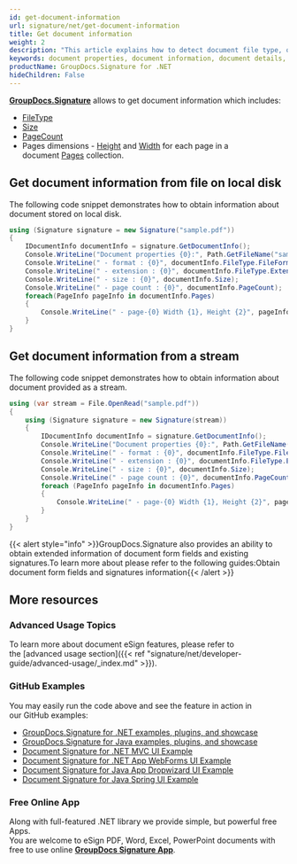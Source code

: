 ```yaml
---
id: get-document-information
url: signature/net/get-document-information
title: Get document information
weight: 2
description: "This article explains how to detect document file type, obtain document details,  retrieve list of existing form fields and added signatures, calculate pages count when processing document file with GroupDocs.Signature."
keywords: document properties, document information, document details, get document information
productName: GroupDocs.Signature for .NET
hideChildren: False
---
```

[**GroupDocs.Signature**](https://products.groupdocs.com/signature/net) allows to get document information which includes:

*   [FileType](https://apireference.groupdocs.com/net/signature/groupdocs.signature.domain/documentinfo/properties/filetype)
*   [Size](https://apireference.groupdocs.com/net/signature/groupdocs.signature.domain/documentinfo/properties/size)
*   [PageCount](https://apireference.groupdocs.com/net/signature/groupdocs.signature.domain/documentinfo/properties/pagecount)
*   Pages dimensions - [Height](https://apireference.groupdocs.com/net/signature/groupdocs.signature.domain/pageinfo/properties/height) and [Width](https://apireference.groupdocs.com/net/signature/groupdocs.signature.domain/pageinfo/properties/width) for each page in a document [Pages](https://apireference.groupdocs.com/net/signature/groupdocs.signature.domain/idocumentinfo/properties/pages) collection.

## Get document information from file on local disk

The following code snippet demonstrates how to obtain information about document stored on local disk.

```csharp
using (Signature signature = new Signature("sample.pdf"))
{
    IDocumentInfo documentInfo = signature.GetDocumentInfo();
    Console.WriteLine("Document properties {0}:", Path.GetFileName("sample.pdf"));
    Console.WriteLine(" - format : {0}", documentInfo.FileType.FileFormat);
    Console.WriteLine(" - extension : {0}", documentInfo.FileType.Extension);
    Console.WriteLine(" - size : {0}", documentInfo.Size);
    Console.WriteLine(" - page count : {0}", documentInfo.PageCount);
    foreach(PageInfo pageInfo in documentInfo.Pages)
    {
        Console.WriteLine(" - page-{0} Width {1}, Height {2}", pageInfo.PageNumber, pageInfo.Width, pageInfo.Height);
    }
}
```

## Get document information from a stream

The following code snippet demonstrates how to obtain information about document provided as a stream. 

```csharp
using (var stream = File.OpenRead("sample.pdf"))
{
    using (Signature signature = new Signature(stream))
    {
        IDocumentInfo documentInfo = signature.GetDocumentInfo();
        Console.WriteLine("Document properties {0}:", Path.GetFileName(filePath));
        Console.WriteLine(" - format : {0}", documentInfo.FileType.FileFormat);
        Console.WriteLine(" - extension : {0}", documentInfo.FileType.Extension);
        Console.WriteLine(" - size : {0}", documentInfo.Size);
        Console.WriteLine(" - page count : {0}", documentInfo.PageCount);
        foreach (PageInfo pageInfo in documentInfo.Pages)
        {
            Console.WriteLine(" - page-{0} Width {1}, Height {2}", pageInfo.PageNumber, pageInfo.Width, pageInfo.Height);
        }
    }
}
```

{{< alert style="info" >}}GroupDocs.Signature also provides an ability to obtain extended information of document form fields and existing signatures.To learn more about please refer to the following guides:Obtain document form fields and signatures information{{< /alert >}}

## More resources
### Advanced Usage Topics
To learn more about document eSign features, please refer to the [advanced usage section]({{< ref "signature/net/developer-guide/advanced-usage/_index.md" >}}).

### GitHub Examples 
You may easily run the code above and see the feature in action in our GitHub examples:
*   [GroupDocs.Signature for .NET examples, plugins, and showcase](https://github.com/groupdocs-signature/GroupDocs.Signature-for-.NET)    
*   [GroupDocs.Signature for Java examples, plugins, and showcase](https://github.com/groupdocs-signature/GroupDocs.Signature-for-Java)    
*   [Document Signature for .NET MVC UI Example](https://github.com/groupdocs-signature/GroupDocs.Signature-for-.NET-MVC)     
*   [Document Signature for .NET App WebForms UI Example](https://github.com/groupdocs-signature/GroupDocs.Signature-for-.NET-WebForms)    
*   [Document Signature for Java App Dropwizard UI Example](https://github.com/groupdocs-signature/GroupDocs.Signature-for-Java-Dropwizard)    
*   [Document Signature for Java Spring UI Example](https://github.com/groupdocs-signature/GroupDocs.Signature-for-Java-Spring)    

### Free Online App 
Along with full-featured .NET library we provide simple, but powerful free Apps.  
You are welcome to eSign PDF, Word, Excel, PowerPoint documents with free to use online **[GroupDocs Signature App](https://products.groupdocs.app/signature)**.
